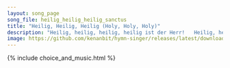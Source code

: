 ```yaml
---
layout: song_page
song_file: heilig_heilig_heilig_sanctus
title: "Heilig, Heilig, Heilig (Holy, Holy, Holy)"
description: "Heilig, heilig, heilig, heilig ist der Herr!   Heilig, heilig, heilig, heilig ist nur er!  Er, der nie begonnen, or, der immer war, ewig ist und walte... christian 4part 2verse musicbyother textbyother"
image: https://github.com/kenanbit/hymn-singer/releases/latest/download/heilig_heilig_heilig_sanctus-trad.png
---
```


{% include choice_and_music.html %}